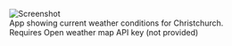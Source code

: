 ![Screenshot](https://github.com/george-alta/100dayspython/assets/108602876/160b11bb-7446-48e0-8ff0-7ab0ceae758f)<br />
App showing current weather conditions for Christchurch.<br />
Requires Open weather map API key (not provided)<br />
